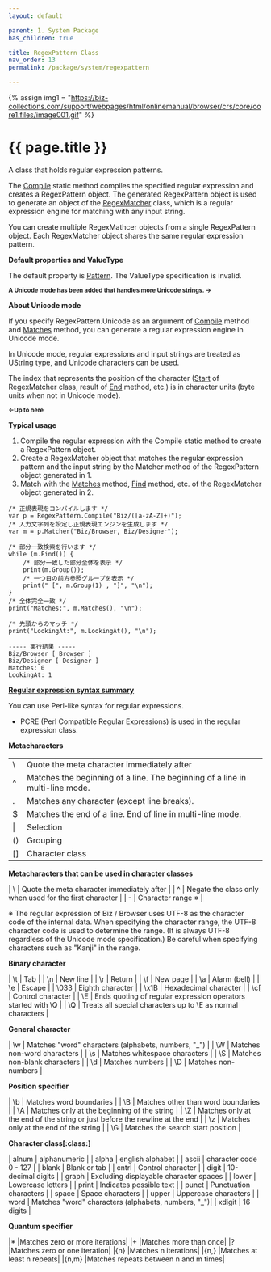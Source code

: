 ```yaml
---
layout: default

parent: 1. System Package
has_children: true

title: RegexPattern Class
nav_order: 13
permalink: /package/system/regexpattern

---
```

{% assign img1 = "https://biz-collections.com/support/webpages/html/onlinemanual/browser/crs/core/core1.files/image001.gif" %}


# {{ page.title }}

A class that holds regular expression patterns.

The [Compile](/package/system/regexpattern/methods/compile) static method compiles the specified regular expression and creates a RegexPattern object.
The generated RegexPattern object is used to generate an object of the [RegexMatcher](/package/system/regexmatcher) class, which is a regular expression engine for matching with any input string.

You can create multiple RegexMathcer objects from a single RegexPattern object. Each RegexMatcher object shares the same regular expression pattern.

<b>Default properties and ValueType</b>

The default property is [Pattern](/package/system/regexpattern/properties/pattern). The ValueType specification is invalid.

**<small>A Unicode mode has been added that handles more Unicode strings. -></small>**

<b>About Unicode mode</b>

If you specify RegexPattern.Unicode as an argument of [Compile](/package/system/regexpattern/methods/compile) method and [Matches](/package/system/regexpattern/methods/matches) method, you can generate a regular expression engine in Unicode mode.

In Unicode mode, regular expressions and input strings are treated as UString type, and Unicode characters can be used.

The index that represents the position of the character ([Start](/package/system/regexmatcher/methods/start) of RegexMatcher class, result of [End](/package/system/regexmatcher/methods/end) method, etc.) is in character units (byte units when not in Unicode mode).

**<small><-Up to here</small>**

<b>Typical usage</b>

1. Compile the regular expression with the Compile static method to create a RegexPattern object.
1. Create a RegexMatcher object that matches the regular expression pattern and the input string by the Matcher method of the RegexPattern object generated in 1.
1. Match with the [Matches](/package/system/regexmatcher/methods/matches) method, [Find](/package/system/regexmatcher/methods/find) method, etc. of the RegexMatcher object generated in 2.

```
/* 正規表現をコンパイルします */
var p = RegexPattern.Compile("Biz/([a-zA-Z]+)");
/* 入力文字列を設定し正規表現エンジンを生成します */
var m = p.Matcher("Biz/Browser, Biz/Designer");
 
/* 部分一致検索を行います */
while (m.Find()) {
    /* 部分一致した部分全体を表示 */
    print(m.Group());
    /* 一つ目の前方参照グループを表示 */
    print(" [", m.Group(1) , "]", "\n");
}
/* 全体完全一致 */
print("Matches:", m.Matches(), "\n");
 
/* 先頭からのマッチ */
print("LookingAt:", m.LookingAt(), "\n");
 
----- 実行結果 -----
Biz/Browser [ Browser ]
Biz/Designer [ Designer ]
Matches: 0
LookingAt: 1
```

<u><b>Regular expression syntax summary</b></u>
 
You can use Perl-like syntax for regular expressions.
* PCRE (Perl Compatible Regular Expressions) is used in the regular expression class.

<b>Metacharacters</b>

<table>
    <tr>
        <td>\</td>
        <td>Quote the meta character immediately after</td>
    </tr>
    <tr>
        <td>^</td>
        <td>Matches the beginning of a line. The beginning of a line in multi-line mode.</td>
    </tr>
    <tr>
        <td>.</td>
        <td>Matches any character (except line breaks).</td>
    </tr>
    <tr>
        <td>$</td>
        <td>Matches the end of a line. End of line in multi-line mode.</td>
    </tr>
    <tr>
        <td>|</td>
        <td>Selection</td>
    </tr>
    <tr>
        <td>()</td>
        <td>Grouping</td>
    </tr>
    <tr>
        <td>[]</td>
        <td>Character class</td>
    </tr>
</table>

<b>Metacharacters that can be used in character classes</b>

| \ | Quote the meta character immediately after |
| ^ | Negate the class only when used for the first character |
| - | Character range ※ |

※ The regular expression of Biz / Browser uses UTF-8 as the character code of the internal data. When specifying the character range, the UTF-8 character code is used to determine the range. (It is always UTF-8 regardless of the Unicode mode specification.) Be careful when specifying characters such as "Kanji" in the range.

<b>Binary character</b>

| \t | Tab |
| \n | New line |
| \r | Return |
| \f | New page |
| \a | Alarm (bell) | 
| \e | Escape |
| \033 | Eighth character |
| \x1B | Hexadecimal character |
| \c[ | Control character |
| \E | Ends quoting of regular expression operators started with \Q |
| \Q | Treats all special characters up to \E as normal characters |

<b>General character</b>

| \w | Matches "word" characters (alphabets, numbers, "_") |
| \W | Matches non-word characters |
| \s | Matches whitespace characters |
| \S | Matches non-blank characters |
| \d | Matches numbers |
| \D | Matches non-numbers |

<b>Position specifier</b>

| \b | Matches word boundaries |
| \B | Matches other than word boundaries |
| \A | Matches only at the beginning of the string |
| \Z | Matches only at the end of the string or just before the newline at the end |
| \z | Matches only at the end of the string |
| \G | Matches the search start position |

<b>Character class[:class:]</b>

| alnum | alphanumeric |
| alpha | english alphabet   |
| ascii | character code 0 - 127   |
| blank | Blank or tab   |
| cntrl | Control character   |
| digit | 10-decimal digits   |
| graph | Excluding displayable character spaces |
| lower | Lowercase letters |
| print | Indicates possible text |
| punct | Punctuation characters |
| space | Space characters |
| upper | Uppercase characters |
| word  | Matches "word" characters (alphabets, numbers, "_")|
| xdigit | 16 digits |

<b>Quantum specifier</b>

|*  |Matches zero or more iterations|
|+  |Matches more than once|
|?  |Matches zero or one iteration|
|{n}    |Matches n iterations|
|{n,}   |Matches at least n repeats|
|{n,m}  |Matches repeats between n and m times|
